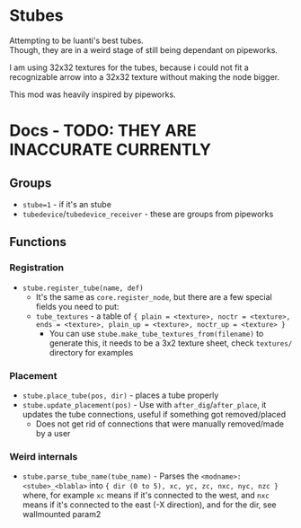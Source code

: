 # Stubes

Attempting to be luanti's best tubes.  
Though, they are in a weird stage of still being dependant on pipeworks.

I am using 32x32 textures for the tubes, because i could not fit a recognizable arrow into a 32x32 texture without making the node bigger.

This mod was heavily inspired by pipeworks.

# Docs - TODO: THEY ARE INACCURATE CURRENTLY
## Groups
- `stube=1` - if it's an stube
- `tubedevice`/`tubedevice_receiver` - these are groups from pipeworks
## Functions
### Registration
- `stube.register_tube(name, def)`
    - It's the same as `core.register_node`, but there are a few special fields you need to put:
    - `tube_textures` - a table of `{ plain = <texture>, noctr = <texture>, ends = <texture>, plain_up = <texture>, noctr_up = <texture> }`
        - You can use `stube.make_tube_textures_from(filename)` to generate this, it needs to be a 3x2 texture sheet, check `textures/` directory for examples
### Placement
- `stube.place_tube(pos, dir)` - places a tube properly
- `stube.update_placement(pos)` - Use with `after_dig`/`after_place`, it updates the tube connections, useful if something got removed/placed
    - Does not get rid of connections that were manually removed/made by a user
### Weird internals
- `stube.parse_tube_name(tube_name)` - Parses the `<modname>:<stube>_<blabla>` into `{ dir (0 to 5), xc, yc, zc, nxc, nyc, nzc }` where, for example `xc` means if it's connected to the west, and `nxc` means if it's connected to the east (-X direction), and for the dir, see wallmounted param2
